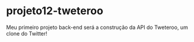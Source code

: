 # projeto12-tweteroo
 Meu primeiro projeto back-end será a construção da API do Tweteroo, um clone do Twitter!
